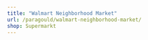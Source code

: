 ```yaml
---
title: "Walmart Neighborhood Market"
url: /paragould/walmart-neighborhood-market/
shop: Supermarkt
---
```

